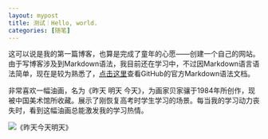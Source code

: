 ```yaml
---
layout: mypost
title: 测试｜Hello, world.
categories: [随笔]
---
```


这可以说是我的第一篇博客，也算是完成了童年的心愿——创建一个自己的网站。由于写博客涉及到Markdown语法，我目前还在学习中，不过因Markdown语言语法简单，现在是较为熟悉了，[点击这里](https://guides.github.com/features/mastering-markdown/)查看GitHub的官方Markdown语法文档。

非常喜欢一幅油画，名为《昨天 明天 今天》，为画家贝家骧于1984年所创作，现被中国美术馆所收藏。展示了刚恢复高考时学生学习的场景。每当我的学习动力丧失时，看到这幅油画总能激发我的学习热情。

![《昨天今天明天》](http://www.people.com.cn/mediafile/pic/20181015/63/15572716662480814491.jpg)
